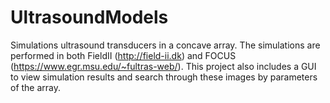 # UltrasoundModels

Simulations ultrasound transducers in a concave array. The simulations are performed in both FieldII (http://field-ii.dk) and FOCUS (https://www.egr.msu.edu/~fultras-web/). This project also includes a GUI to view simulation results and search through these images by parameters of the array. 
